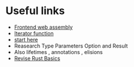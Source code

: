 # Useful links

- [Frontend web assembly ](https://yew.rs/docs/getting-started/starter-templates)
- [Iterator function](https://www.tutorialspoint.com/rust/rust_iterator_and_closure.htm)
- [start here](https://youtu.be/U1EFgCNLDB8)
- Reasearch Type Parameters Option and Result
- Also lifetimes , annotations , elisions
- [Revise Rust Basics](https://github.com/kolynzb/fm-rust-workshop)
